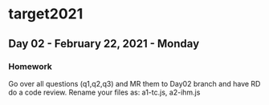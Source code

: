 # target2021

## Day 02 - February 22, 2021 - Monday

### Homework
Go over all questions (q1,q2,q3) and MR them to Day02 branch and have RD do a code review.
Rename your files as: a1-tc.js, a2-ihm.js


